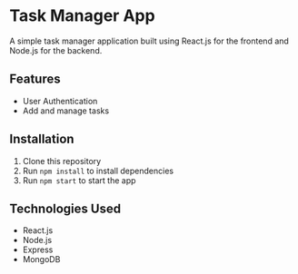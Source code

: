 # Task Manager App
A simple task manager application built using React.js for the frontend and Node.js for the backend.

## Features
- User Authentication
- Add and manage tasks

## Installation
1. Clone this repository
2. Run `npm install` to install dependencies
3. Run `npm start` to start the app

## Technologies Used
- React.js
- Node.js
- Express
- MongoDB
